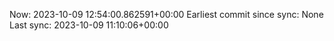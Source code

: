 Now: 2023-10-09 12:54:00.862591+00:00 Earliest commit since sync: None Last sync: 2023-10-09 11:10:06+00:00
